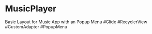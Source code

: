# MusicPlayer
Basic Layout for Music App with an Popup Menu
#Glide #RecyclerView #CustomAdapter #PopupMenu
